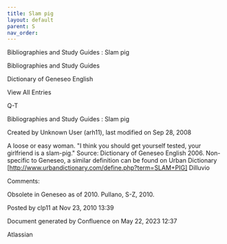 ```yaml
---
title: Slam pig
layout: default
parent: S
nav_order:
---
```


Bibliographies and Study Guides : Slam pig

Bibliographies and Study Guides

Dictionary of Geneseo English

View All Entries

Q-T

Bibliographies and Study Guides : Slam pig

Created by  Unknown User (arh11), last modified on Sep 28, 2008

A loose or easy woman. &quot;I think you should get yourself tested, your girlfriend is a slam-pig.&quot; Source: Dictionary of Geneseo English 2006. Non-specific to Geneseo, a similar definition can be found on Urban Dictionary [http://www.urbandictionary.com/define.php?term=SLAM+PIG] Dilluvio

Comments:

Obsolete in Geneseo as of 2010. Pullano, S-Z, 2010.

Posted by clp11 at Nov 23, 2010 13:39

Document generated by Confluence on May 22, 2023 12:37

Atlassian
